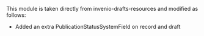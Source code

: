 This module is taken directly from invenio-drafts-resources and modified as follows:

- Added an extra PublicationStatusSystemField on record and draft